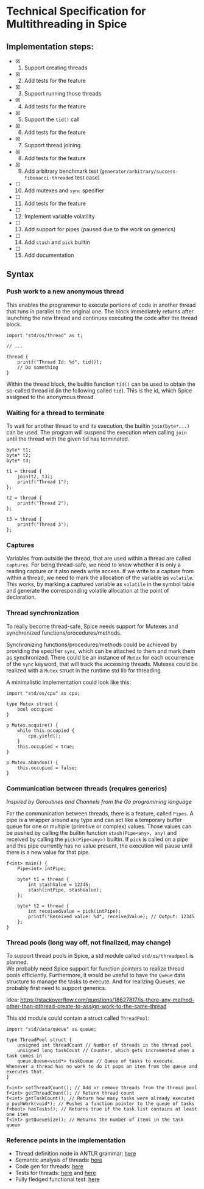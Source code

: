 # Technical Specification for Multithreading in Spice

## Implementation steps:

- [x] 1. Support creating threads
- [x] 2. Add tests for the feature
- [x] 3. Support running those threads
- [x] 4. Add tests for the feature
- [x] 5. Support the `tid()` call
- [x] 6. Add tests for the feature
- [x] 7. Support thread joining
- [x] 8. Add tests for the feature
- [x] 9. Add arbitrary benchmark test (`generator/arbitrary/success-fibonacci-threaded` test case)
- [ ] 10. Add mutexes and `sync` specifier
- [ ] 11. Add tests for the feature
- [ ] 12. Implement variable volatility
- [ ] 13. Add support for pipes (paused due to the work on generics)
- [ ] 14. Add `stash` and `pick` builtin
- [ ] 15. Add documentation

## Syntax

### Push work to a new anonymous thread
This enables the programmer to execute portions of code in another thread that runs in parallel to the original one. The block
immediately returns after launching the new thread and continues executing the code after the thread block.

```spice
import "std/os/thread" as t;

// ...

thread {
    printf("Thread Id: %d", tid());
    // Do something
}
```

Within the thread block, the builtin function `tid()` can be used to obtain the so-called thread id (in the following called `tid`).
This is the id, which Spice assigned to the anonymous thread.

### Waiting for a thread to terminate
To wait for another thread to end its execution, the builtin `join(byte*...)` can be used. The program will suspend the execution
when calling `join` until the thread with the given tid has terminated.

```spice
byte* t1;
byte* t2;
byte* t3;

t1 = thread {
    join(t2, t3);
    printf("Thread 1");
};

t2 = thread {
    printf("Thread 2");
};

t3 = thread {
    printf("Thread 3");
};
```

### Captures
Variables from outside the thread, that are used within a thread are called `captures`. For being thread-safe, we need to know
whether it is only a reading capture or it also needs write access. If we write to a capture from within a thread, we need to mark
the allocation of the variable as `volatile`. This works, by marking a captured variable as `volatile` in the symbol table and
generate the corresponding volatile allocation at the point of declaration.

### Thread synchronization
To really become thread-safe, Spice needs support for Mutexes and synchronized functions/procedures/methods.

Synchronizing functions/procedures/methods could be achieved by providing the specifier `sync`, which can be attached to them and
mark them as synchronized. There could be an instance of `Mutex` for each occurrence of the `sync` keyword, that will track the
accessing threads. Mutexes could be realized with a `Mutex` struct in the runtime std lib for threading.

A minimalistic implementation could look like this:

```spice
import "std/os/cpu" as cpu;

type Mutex struct {
	bool occupied
}

p Mutex.acquire() {
	while this.occupied {
		cpu.yield();
	}
	this.occupied = true;
}

p Mutex.abandon() {
	this.occupied = false;
}
```

### Communication between threads (requires generics)
_Inspired by Goroutines and Channels from the Go programming language_

For the communication between threads, there is a feature, called `Pipes`. A pipe is a wrapper around any type and can act like a
temporary buffer queue for one or multiple (primitive or complex) values. Those values can be pushed by calling the builtin
function `stash(Pipe<any>, any)` and received by calling the `pick(Pipe<any>)` builtin. If `pick` is called on a pipe and this pipe
currently has no value present, the execution will pause until there is a new value for that pipe. 

```spice
f<int> main() {
    Pipe<int> intPipe;
    
    byte* t1 = thread {
        int stashValue = 12345;
        stash(intPipe, stashValue);
    };
    
    byte* t2 = thread {
        int receivedValue = pick(intPipe);
        printf("Received value: %d", receivedValue); // Output: 12345
    };
}
```

### Thread pools (long way off, not finalized, may change)
To support thread pools in Spice, a std module called `std/os/threadpool` is planned. <br>
We probably need Spice support for function pointers to realize thread pools efficiently. Furthermore, it would be useful to have
the `Queue` data structure to manage the tasks to execute. And for realizing Queues, we probably first need to support generics.

Idea: https://stackoverflow.com/questions/18627817/is-there-any-method-other-than-pthread-create-to-assign-work-to-the-same-thread

This std module could contain a struct called `ThreadPool`:

```spice
import "std/data/queue" as queue;

type ThreadPool struct {
	unsigned int threadCount // Number of threads in the thread pool
	unsigned long taskCount // Counter, which gets incremented when a task comes in
	queue.Queue<void*> taskQueue // Queue of tasks to execute. Whenever a thread has no work to do it pops an item from the queue and executes that.
}

f<int> setThreadCount(); // Add or remove threads from the thread pool
f<int> getThreadCount(); // Return thread count
f<int> getTaskCount(); // Return how many tasks were already executed
p pushWork(void*); // Pushes a function pointer to the queue of tasks
f<bool> hasTasks(); // Returns true if the task list contains at least one item
f<int> getQueueSize(); // Returns the number of items in the task queue
```

### Reference points in the implementation

- Thread definition node in ANTLR grammar: [here](https://github.com/spicelang/spice/blob/main/src/grammar/Spice.g4#L14)
- Semantic analysis of threads: [here](https://github.com/spicelang/spice/blob/main/src/analyzer/AnalyzerVisitor.cpp#L730)
- Code gen for threads: [here](https://github.com/spicelang/spice/blob/main/src/generator/GeneratorVisitor.cpp#L605)
- Tests for threads: [here](https://github.com/spicelang/spice/tree/main/test/test-files/analyzer/threads) and [here](https://github.com/spicelang/spice/tree/main/test/test-files/generator/threads)
- Fully fledged functional test: [here](https://github.com/spicelang/spice/tree/main/test/test-files/generator/arbitrary/success-fibonacci-threaded)
